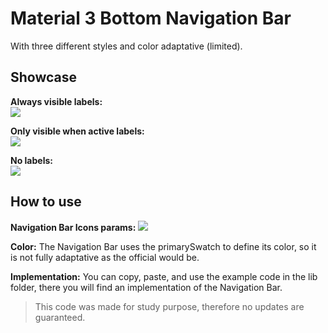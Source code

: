 # Material 3 Bottom Navigation Bar
With three different styles and color adaptative (limited).

## Showcase

**Always visible labels:**<br>
![](https://i.imgur.com/YTWr5Mr.gif)

**Only visible when active labels:**<br>
![](https://i.imgur.com/GycCR5R.gif)

**No labels:**<br>
![](https://i.imgur.com/uM022RP.gif)

## How to use

**Navigation Bar Icons params:**
![](https://i.imgur.com/wBRSXLE.png)

**Color:**
The Navigation Bar uses the primarySwatch to define its color, so it is not fully adaptative as the official would be.

**Implementation:**
You can copy, paste, and use the example code in the lib folder, there you will find an implementation of the Navigation Bar. 

> This code was made for study purpose, therefore no updates are guaranteed.